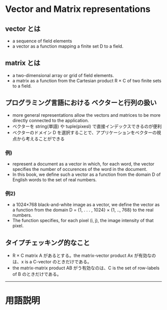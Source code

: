 # Vector and Matrix representations

## vector とは
* a sequence of field elements
* a vector as a function mapping a finite set D to a field. 


## matrix とは
* a two-dimensional array or grid of field elements. 
* a matrix as a function from the Cartesian product R × C of two finite sets to a field.

## プログラミング言語における ベクターと行列の扱い
* more general representations allow the vectors and matrices to be more directly connected to the application. 
* ベクターを string(単語) や tuple(pixesl) で直接インデックスできるのが便利
* ベクターのドメイン D を選択することで、アプリケーションをベクターの視点から考えることができる

### 例)
* represent a document as a vector in which, for each word, the vector specifies the number of occurences of the word in the document. 
* In this book, we define such a vector as a function from the domain D of English words to the set of real numbers. 

### 例2)
* a 1024×768 black-and-white image as a vector, we define the vector as a function from the domain D = {1, . . . , 1024} × {1, .., 768} to the real numbers.
* The function specifies, for each pixel (i, j), the image intensity of that pixel.

## タイプチェッキング的なこと
* R × C matrix A があるとする。the matrix-vector product Ax が有効なのは、x is a C-vector のときだけである。
* the matrix-matrix product AB がう有効なのは、C is the set of row-labels of B のときだけである。

-------------------------------------------------

# 用語説明

